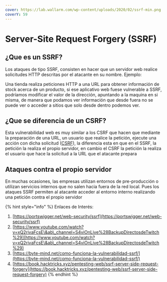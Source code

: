 ```yaml
---
cover: https://lab.wallarm.com/wp-content/uploads/2020/02/ssrf-min.png
coverY: 59
---
```


# Server-Site Request Forgery (SSRF)

## ¿Que es un SSRF?

Los ataques de tipo SSRF, consisten en hacer que un servidor web realice solicitudes HTTP descritas por el atacante en su nombre. Ejemplo:

Una tienda realiza peticiones HTTP a una URL para obtener información de stock acerca de un producto, si ese aplicativo web fuese vulnerable a SSRF, podríamos modificar el valor de la dirección, apuntando a la maquina en si misma, de manera que podamos ver información que desde fuera no se puede ver o acceder a sitios que solo desde dentro podemos ver.

## ¿Que se diferencia de un CSRF?

Esta vulnerabilidad web es muy similar a los CSRF que hacen que mediante la preparación de una URL, un usuario que realice la petición, ejecute una acción con dicha solicitud ([CSRF](cross-sise-request-forgery-csrf.md)), la diferencia esta en que en el SSRF, la petición  la realiza el propio servidor, en cambio el CSRF la petición la realiza el usuario que hace la solicitud a la URL que el atacante prepara

## Ataques contra el propio servidor

En muchas ocasiones, las empresas utilizan entornos de pre-producción o utilizan servicios internos que no salen hacia fuera de la red local. Pues los ataques SSRF permiten al atacante acceder al entorno interno realizando una petición contra el propio servidor



{% hint style="info" %}
Enlaces de Interés:

1. [https://portswigger.net/web-security/ssrf](https://portswigger.net/web-security/ssrf)
2. [https://www.youtube.com/watch?v=xQ2rivaFcsE\&ab\_channel=S4viOnLive%28BackupDirectosdeTwitch%29](https://www.youtube.com/watch?v=xQ2rivaFcsE\&ab\_channel=S4viOnLive%28BackupDirectosdeTwitch%29)
3. [https://byte-mind.net/como-funciona-la-vulnerabilidad-ssrf/](https://byte-mind.net/como-funciona-la-vulnerabilidad-ssrf/)
4. [https://book.hacktricks.xyz/pentesting-web/ssrf-server-side-request-forgery](https://book.hacktricks.xyz/pentesting-web/ssrf-server-side-request-forgery)
{% endhint %}
